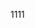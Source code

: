 1111
<script src="jQuery.js"></script>
  <script>
    $(function(){
    $("#CurrentDiary").load("/diaries/2018.html");
    });
  </script>
  <div id="CurrentDiary"></div>
